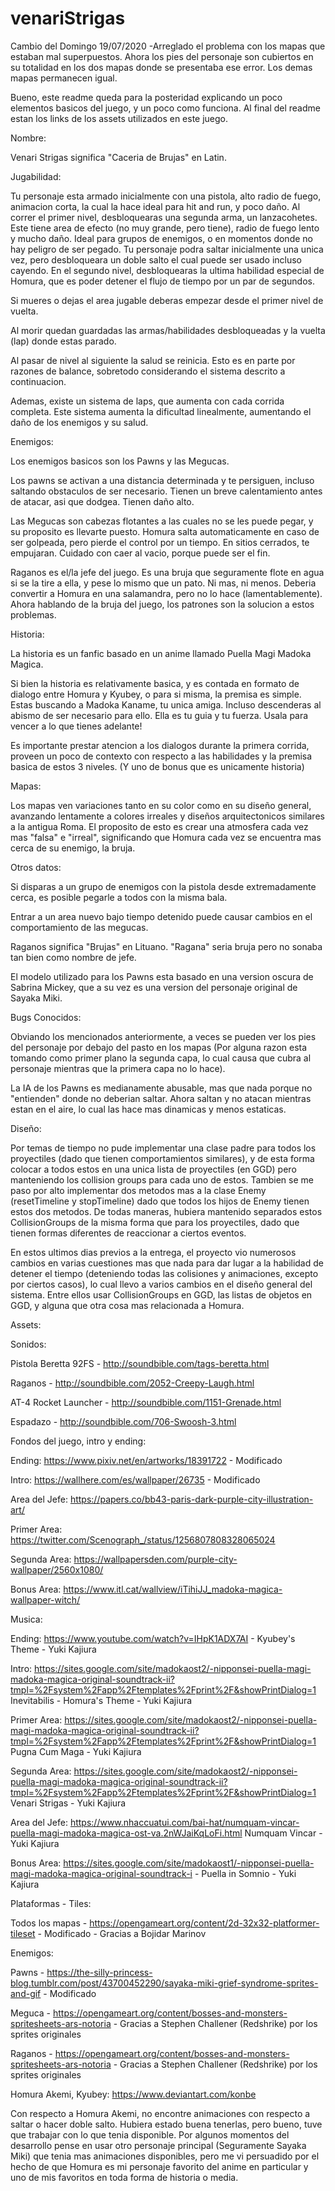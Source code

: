 # venariStrigas


Cambio del Domingo 19/07/2020
-Arreglado el problema con los mapas que estaban mal superpuestos. Ahora los pies del personaje son cubiertos en su totalidad en los dos mapas donde se presentaba ese error. Los demas mapas permanecen igual.


Bueno, este readme queda para la posteridad explicando un poco elementos basicos del juego, y un poco como funciona. Al final del readme estan los links de los assets utilizados en este juego.


Nombre:

Venari Strigas significa "Caceria de Brujas" en Latin.

Jugabilidad: 

Tu personaje esta armado inicialmente con una pistola, alto radio de fuego, animacion corta, la cual la hace ideal para hit and run, y poco daño. 
Al correr el primer nivel, desbloquearas una segunda arma, un lanzacohetes. Este tiene area de efecto (no muy grande, pero tiene), radio de fuego lento y mucho daño. Ideal para
grupos de enemigos, o en momentos donde no hay peligro de ser pegado.
Tu personaje podra saltar inicialmente una unica vez, pero desbloqueara un doble salto el cual puede ser usado incluso cayendo.
En el segundo nivel, desbloquearas la ultima habilidad especial de Homura, que es poder detener el flujo de tiempo por un par de segundos.

Si mueres o dejas el area jugable deberas empezar desde el primer nivel de vuelta.

Al morir quedan guardadas las armas/habilidades desbloqueadas y la vuelta (lap) donde estas parado.

Al pasar de nivel al siguiente la salud se reinicia. Esto es en parte por razones de balance, sobretodo considerando el sistema descrito a continuacion.

Ademas, existe un sistema de laps, que aumenta con cada corrida completa. Este sistema aumenta la dificultad linealmente, aumentando el daño de los enemigos y su salud.

Enemigos: 

Los enemigos basicos son los Pawns y las Megucas. 

Los pawns se activan a una distancia determinada y te persiguen, incluso saltando obstaculos de ser necesario. Tienen
un breve calentamiento antes de atacar, asi que dodgea. Tienen daño alto.

Las Megucas son cabezas flotantes a las cuales no se les puede pegar, y su proposito es llevarte puesto. Homura salta automaticamente en caso de ser golpeada, pero pierde el control
por un tiempo. En sitios cerrados, te empujaran. Cuidado con caer al vacio, porque puede ser el fin.

Raganos es el/la jefe del juego. Es una bruja que seguramente flote en agua si se la tire a ella, y pese lo mismo que un pato. Ni mas, ni menos. Deberia
convertir a Homura en una salamandra, pero no lo hace (lamentablemente). Ahora hablando de la bruja del juego, los patrones son la solucion a estos problemas.

Historia:

La historia es un fanfic basado en un anime llamado Puella Magi Madoka Magica.

Si bien la historia es relativamente basica, y es contada en formato de dialogo entre Homura y Kyubey, o para si misma, la premisa es simple. Estas buscando a Madoka Kaname, tu
unica amiga. Incluso descenderas al abismo de ser necesario para ello. Ella es tu guia y tu fuerza. Usala para vencer a lo que tienes adelante!

Es importante prestar atencion a los dialogos durante la primera corrida, proveen un poco de contexto con respecto a las habilidades y la premisa basica de estos 3 niveles.
(Y uno de bonus que es unicamente historia)

Mapas: 

Los mapas ven variaciones tanto en su color como en su diseño general, avanzando lentamente a colores irreales y diseños arquitectonicos similares a la antigua Roma.
El proposito de esto es crear una atmosfera cada vez mas "falsa" e "irreal", significando que Homura cada vez se encuentra mas cerca de su enemigo, la bruja.

Otros datos:

Si disparas a un grupo de enemigos con la pistola desde extremadamente cerca, es posible pegarle a todos con la misma bala.

Entrar a un area nuevo bajo tiempo detenido puede causar cambios en el comportamiento de las megucas.

Raganos significa "Brujas" en Lituano. "Ragana" seria bruja pero no sonaba tan bien como nombre de jefe.

El modelo utilizado para los Pawns esta basado en una version oscura de Sabrina Mickey, que a su vez es una version del personaje original de Sayaka Miki.

Bugs Conocidos: 

Obviando los mencionados anteriormente, a veces se pueden ver los pies del personaje por debajo del pasto en los mapas (Por alguna razon esta tomando como primer plano la segunda capa, lo cual causa que cubra al personaje mientras que la primera capa no lo hace).

La IA de los Pawns es medianamente abusable, mas que nada porque no "entienden" donde no deberian saltar. Ahora saltan y no atacan mientras estan en el aire, lo cual las hace mas dinamicas y menos estaticas.

Diseño: 

Por temas de tiempo no pude implementar una clase padre para todos los proyectiles (dado que tienen comportamientos similares), y de esta forma colocar a todos estos en una unica lista de proyectiles (en GGD) pero manteniendo los collision groups para cada uno de estos. Tambien se me paso por alto implementar dos metodos mas a la clase Enemy (resetTimeline y stopTimeline) dado que todos los hijos de Enemy tienen estos dos metodos. De todas maneras, hubiera mantenido separados estos CollisionGroups de la misma forma que para los proyectiles, dado que tienen formas diferentes de reaccionar a ciertos eventos. 

En estos ultimos dias previos a la entrega, el proyecto vio numerosos cambios en varias cuestiones mas que nada para dar lugar a la habilidad de detener el tiempo (deteniendo todas las colisiones y animaciones, excepto por ciertos casos), lo cual llevo a varios cambios en el diseño general del sistema. Entre ellos usar CollisionGroups en GGD, las listas de objetos en GGD, y alguna que otra cosa mas relacionada a Homura. 

Assets:

Sonidos:

Pistola Beretta 92FS - http://soundbible.com/tags-beretta.html

Raganos - http://soundbible.com/2052-Creepy-Laugh.html

AT-4 Rocket Launcher - http://soundbible.com/1151-Grenade.html

Espadazo - http://soundbible.com/706-Swoosh-3.html


Fondos del juego, intro y ending:


Ending: https://www.pixiv.net/en/artworks/18391722 - Modificado

Intro: https://wallhere.com/es/wallpaper/26735 - Modificado

Area del Jefe: https://papers.co/bb43-paris-dark-purple-city-illustration-art/

Primer Area: https://twitter.com/Scenograph_/status/1256807808328065024

Segunda Area: https://wallpapersden.com/purple-city-wallpaper/2560x1080/

Bonus Area: https://www.itl.cat/wallview/iTihiJJ_madoka-magica-wallpaper-witch/


Musica:


Ending: https://www.youtube.com/watch?v=IHpK1ADX7AI - Kyubey's Theme - Yuki Kajiura

Intro: https://sites.google.com/site/madokaost2/-nipponsei-puella-magi-madoka-magica-original-soundtrack-ii?tmpl=%2Fsystem%2Fapp%2Ftemplates%2Fprint%2F&showPrintDialog=1
Inevitabilis - Homura's Theme - Yuki Kajiura

Primer Area: https://sites.google.com/site/madokaost2/-nipponsei-puella-magi-madoka-magica-original-soundtrack-ii?tmpl=%2Fsystem%2Fapp%2Ftemplates%2Fprint%2F&showPrintDialog=1
Pugna Cum Maga - Yuki Kajiura

Segunda Area: https://sites.google.com/site/madokaost2/-nipponsei-puella-magi-madoka-magica-original-soundtrack-ii?tmpl=%2Fsystem%2Fapp%2Ftemplates%2Fprint%2F&showPrintDialog=1
Venari Strigas - Yuki Kajiura

Area del Jefe: https://www.nhaccuatui.com/bai-hat/numquam-vincar-puella-magi-madoka-magica-ost-va.2nWJaiKqLoFi.html
Numquam Vincar - Yuki Kajiura

Bonus Area: https://sites.google.com/site/madokaost1/-nipponsei-puella-magi-madoka-magica-original-soundtrack-i - Puella in Somnio - Yuki Kajiura


Plataformas - Tiles:


Todos los mapas - https://opengameart.org/content/2d-32x32-platformer-tileset - Modificado - Gracias a Bojidar Marinov


Enemigos:


Pawns - https://the-silly-princess-blog.tumblr.com/post/43700452290/sayaka-miki-grief-syndrome-sprites-and-gif - Modificado

Meguca - https://opengameart.org/content/bosses-and-monsters-spritesheets-ars-notoria - Gracias a Stephen Challener (Redshrike) por los sprites originales

Raganos - https://opengameart.org/content/bosses-and-monsters-spritesheets-ars-notoria - Gracias a Stephen Challener (Redshrike) por los sprites originales


Homura Akemi, Kyubey:
https://www.deviantart.com/konbe 

Con respecto a Homura Akemi, no encontre animaciones con respecto a saltar o hacer doble salto. Hubiera estado buena tenerlas, pero bueno, tuve que trabajar con lo que tenia disponible. Por algunos momentos del desarrollo pense en usar otro personaje principal (Seguramente Sayaka Miki) que tenia mas animaciones disponibles, pero me vi persuadido por el hecho de que Homura es mi personaje favorito del anime en particular y uno de mis favoritos en toda forma de historia o media.
